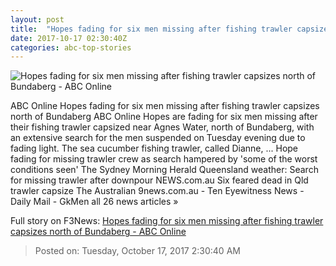 ```yaml
---
layout: post
title:  "Hopes fading for six men missing after fishing trawler capsizes north of Bundaberg - ABC Online"
date: 2017-10-17 02:30:40Z
categories: abc-top-stories
---
```


![Hopes fading for six men missing after fishing trawler capsizes north of Bundaberg - ABC Online](http://www.abc.net.au/news/linkableblob/8413676/data/abc-news-og-data.jpg)

ABC Online Hopes fading for six men missing after fishing trawler capsizes north of Bundaberg ABC Online Hopes are fading for six men missing after their fishing trawler capsized near Agnes Water, north of Bundaberg, with an extensive search for the men suspended on Tuesday evening due to fading light. The sea cucumber fishing trawler, called Dianne, ... Hope fading for missing trawler crew as search hampered by 'some of the worst conditions seen' The Sydney Morning Herald Queensland weather: Search for missing trawler after downpour NEWS.com.au Six feared dead in Qld trawler capsize The Australian 9news.com.au - Ten Eyewitness News - Daily Mail - GkMen all 26 news articles »


Full story on F3News: [Hopes fading for six men missing after fishing trawler capsizes north of Bundaberg - ABC Online](http://www.f3nws.com/n/dSEsDH)

> Posted on: Tuesday, October 17, 2017 2:30:40 AM
